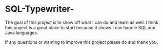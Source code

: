 # SQL-Typewriter- 
The goal of this project is to show off what I can do and learn as well.
I think this project is a great place to start because it shows I can handle SQL and Java languages. 

If any questions or wanting to improve this project please do and thank you. 
